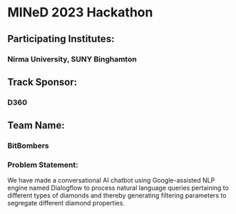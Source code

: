 # MINeD 2023 Hackathon
## Participating Institutes: 
### Nirma University, SUNY Binghamton
## Track Sponsor: 
### D360
## Team Name: 
### BitBombers

### Problem Statement:
We have made a conversational AI chatbot using Google-assisted NLP engine named Dialogflow to process natural language queries pertaining to different types of diamonds and thereby generating filtering parameters to segregate different diamond properties.


